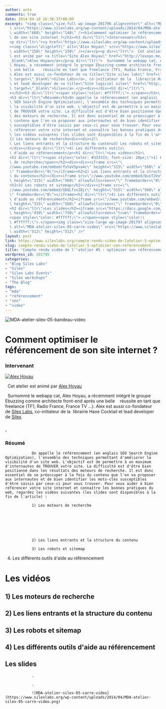 ```yaml
---
author: anto
comments: true
date: 2014-04-18 16:38:37+00:00
excerpt: "<img class=\"size-full wp-image-201796 aligncenter\" alt=\"MDA-atelier-silex-05-bandeau-video\"\
  \ src=\"https://www.silexlabs.org/wp-content/uploads/2014/04/MDA-atelier-silex-05-bandeau-video.png\"\
  \ width=\"608\" height=\"140\" /><h1>Comment optimiser le référencement\
  \ de son site internet ?</h1><h3 dir=\"ltr\">Intervenant</h3>\
  <p dir=\"ltr\"><a href=\"https://www.silexlabs.org/wp-content/uploads/2014/04/lexoyo_1360759868_79.jpg\"\
  ><img class=\"alignleft\" alt=\"Alex Hoyau\" src=\"https://www.silexlabs.org/wp-content/uploads/2014/04/lexoyo_1360759868_79-150x150.jpg\"\
  \ width=\"150\" height=\"150\" /></a></p><p dir=\"ltr\">  Cet atelier\
  \ est animé par <a title=\"Site Alex Hoyau\" href=\"http://lexoyo.me/\" target=\"\
  _blank\">Alex Hoyau</a></p><p dir=\"ltr\">  Surnommé le webapp cat, Alex\
  \ Hoyau, a récemment intégré le groupe Ebuzzing comme architecte front-end après\
  \ une belle    réussite en tant que freelance (TF1, Radio France, France TV …).\
  \ Alex est aussi co-fondateur de <a title=\"Site silex labs\" href=\"https://www.silexlabs.org/\"\
  \ target=\"_blank\">Silex Labs</a>, co-initiateur de la  librairie Haxe Cocktail\
  \ et lead developer de <a title=\"Site logiciel silex\" href=\"http://www.silex.me/\"\
  \ target=\"_blank\">Silex</a>.</p><div></div><h3 dir=\"ltr\"\
  ></h3><h3 dir=\"ltr\"><span style=\"color: #ffffff;\">.</span></h3>\
  <h3 dir=\"ltr\">Résumé</h3>On appelle le référencement (en anglais\
  \ SEO Search Engine Optimization), l'ensemble des techniques permettant d'améliorer\
  \ la visibilité d'un site web. L'objectif est de permettre à un maximum d'internautes\
  \ de TROUVER votre site. La difficulté est d'être bien positionné dans les résultats\
  \ des moteurs de recherche. Il est donc essentiel de se préoccuper à la fois du\
  \ contenu que l'on va proposer aux internautes et de bien identifier les mots-clés\
  \ susceptibles d'être saisis par ceux-ci pour vous trouver. Pour vous aider à bien\
  \ référencer votre site internet et connaître les bonnes pratiques du web, regardez\
  \ les vidéos suivantes (les slides sont disponibles à la fin de l'article) :\
  1) Les moteurs de recherche<div><div>2)\
  \ Les liens entrants et la structure du contenu3) Les robots et sitemap\
  </div></div><p dir=\"ltr\">4) Les différents outils\
  \ d'aide au référencement</p><h1 dir=\"ltr\">Les vidéos</h1>\
  <h2 dir=\"ltr\"><span style=\"color: #333333; font-size: 20px;\">1) Les moteurs\
  \ de recherche</span></h2><div><div><iframe src=\"\
  //www.youtube.com/embed/fuYaVSpva4c\" height=\"315\" width=\"560\" allowfullscreen=\"\
  \" frameborder=\"0\"></iframe><h2>2) Les liens entrants et la structure\
  \ du contenu</h2></div><iframe src=\"//www.youtube.com/embed/QusT2VnY6JI\"\
  \ height=\"315\" width=\"560\" allowfullscreen=\"\" frameborder=\"0\"></iframe>\
  <h2>3) Les robots et sitemap</h2></div><iframe src=\"\
  //www.youtube.com/embed/GDQLfssIBjc\" height=\"315\" width=\"560\" allowfullscreen=\"\
  \" frameborder=\"0\"></iframe><h2 dir=\"ltr\">4) Les différents outils\
  \ d'aide au référencement</h2><iframe src=\"//www.youtube.com/embed/iGjW9mVTqwE\"\
  \ height=\"315\" width=\"560\" allowfullscreen=\"\" frameborder=\"0\"></iframe>\
  <h2 dir=\"ltr\">Les slides</h2><iframe src=\"https://docs.google.com/presentation/d/1Srk-NTXpoFTx8igYVX68dlwvGcbqF75TlgXJg5l6AGg/embed?start=false&amp;loop=false&amp;delayms=3000\"\
  \ height=\"450\" width=\"750\" allowfullscreen=\"true\" frameborder=\"0\"></iframe>\
  <span style=\"color: #ffffff;\">.</span><span style=\"color:\
  \ #ffffff;\">.</span><img class=\"size-large wp-image-201797 aligncenter\"\
  \ alt=\"MDA-atelier-silex-05-carre-video\" src=\"https://www.silexlabs.org/wp-content/uploads/2014/04/MDA-atelier-silex-05-carre-video.png\"\
  \ width=\"512\" height=\"512\" />"
layout: post
link: https://www.silexlabs.org/compte-rendu-video-de-latelier-5-optimiser-son-referencement/
slug: compte-rendu-video-de-latelier-5-optimiser-son-referencement
title: 'Compte rendu vidéo de l''atelier #5 : optimiser son référencement'
wordpress_id: 201795
categories:
- "Blog Silex Labs"
- "Silex"
- "Silex Labs Events"
- "Silex workshops"
- "The Blog"
tags:
- "mda"
- "référencement"
- "seo"
- "video"
---
```


![MDA-atelier-silex-05-bandeau-video](https://www.silexlabs.org/wp-content/uploads/2014/04/MDA-atelier-silex-05-bandeau-video.png)


# Comment optimiser le référencement de son site internet ?




### Intervenant




[![Alex Hoyau](https://www.silexlabs.org/wp-content/uploads/2014/04/lexoyo_1360759868_79-150x150.jpg)](https://www.silexlabs.org/wp-content/uploads/2014/04/lexoyo_1360759868_79.jpg)




  Cet atelier est animé par [Alex Hoyau](http://lexoyo.me/)




  Surnommé le webapp cat, Alex Hoyau, a récemment intégré le groupe Ebuzzing comme architecte front-end après une belle    réussite en tant que freelance (TF1, Radio France, France TV …). Alex est aussi co-fondateur de [Silex Labs](https://www.silexlabs.org/), co-initiateur de la  librairie Haxe Cocktail et lead developer de [Silex](http://www.silex.me/).








###




### .




### Résumé


				On appelle le référencement (en anglais SEO Search Engine Optimization), l'ensemble des techniques permettant d'améliorer la visibilité d'un site web. L'objectif est de permettre à un maximum d'internautes de TROUVER votre site. La difficulté est d'être bien positionné dans les résultats des moteurs de recherche. Il est donc essentiel de se préoccuper à la fois du contenu que l'on va proposer aux internautes et de bien identifier les mots-clés susceptibles d'être saisis par ceux-ci pour vous trouver. Pour vous aider à bien référencer votre site internet et connaître les bonnes pratiques du web, regardez les vidéos suivantes (les slides sont disponibles à la fin de l'article) :

				1) Les moteurs de recherche







				2) Les liens entrants et la structure du contenu

				3) Les robots et sitemap









4) Les différents outils d'aide au référencement





# Les vidéos




## 1) Les moteurs de recherche












## 2) Les liens entrants et la structure du contenu








## 3) Les robots et sitemap








## 4) Les différents outils d'aide au référencement





## Les slides



				.

				.

				![MDA-atelier-silex-05-carre-video](https://www.silexlabs.org/wp-content/uploads/2014/04/MDA-atelier-silex-05-carre-video.png)
